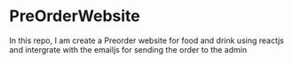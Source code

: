 # PreOrderWebsite
In this repo, I am create a Preorder website for food and drink using reactjs and intergrate with the emailjs for sending the order to the admin

